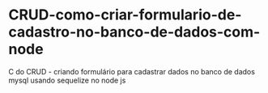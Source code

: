 # CRUD-como-criar-formulario-de-cadastro-no-banco-de-dados-com-node
C do CRUD - criando formulário para cadastrar dados no banco de dados mysql usando sequelize no node js
